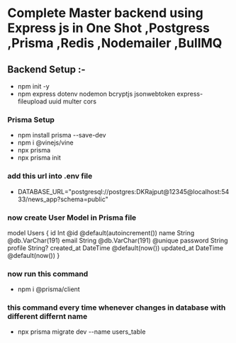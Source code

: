 # Complete Master backend using Express js in One Shot ,Postgress ,Prisma ,Redis ,Nodemailer ,BullMQ

## Backend Setup :-
- npm init -y
- npm express dotenv nodemon bcryptjs jsonwebtoken express-fileupload uuid multer cors
### Prisma Setup
- npm install prisma --save-dev 
- npm i @vinejs/vine
- npx prisma
- npx prisma init

### add this url into .env file
- DATABASE_URL="postgresql://postgres:DKRajput@12345@localhost:5433/news_app?schema=public"

### now create User Model in Prisma file
model Users {
  id         Int      @id @default(autoincrement())
  name       String   @db.VarChar(191)
  email      String   @db.VarChar(191) @unique
  password   String
  profile    String?
  created_at DateTime @default(now())
  updated_at DateTime @default(now())
}


### now run this command
- npm i @prisma/client


### this command every time whenever changes in database with different differnt name
- npx prisma migrate dev --name users_table
